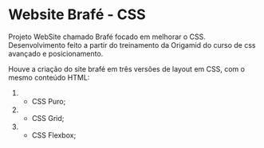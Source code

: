 # Website Brafé - CSS
 Projeto WebSite chamado Brafé focado em melhorar o CSS. Desenvolvimento feito a partir do treinamento da Origamid do curso de css avançado e posicionamento.

Houve a criação do site brafé em três versões de layout em CSS, com o mesmo conteúdo HTML:

1. - CSS Puro;
2. - CSS Grid;
3. - CSS Flexbox;
